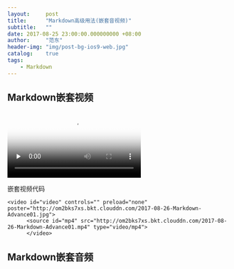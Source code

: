 ```yaml
---
layout:     post
title:      "Markdown高级用法(嵌套音视频)"
subtitle:   ""
date: 2017-08-25 23:00:00.000000000 +08:00
author:     "范东"
header-img: "img/post-bg-ios9-web.jpg"
catalog:    true
tags:
    - Markdown
---
```

## Markdown嵌套视频
<video id="video" controls="" preload="none" poster="http://om2bks7xs.bkt.clouddn.com/2017-08-26-Markdown-Advance01.jpg">
      <source id="mp4" src="http://om2bks7xs.bkt.clouddn.com/2017-08-26-Markdown-Advance01.mp4" type="video/mp4">
      </video>
      
嵌套视频代码

```
<video id="video" controls="" preload="none" poster="http://om2bks7xs.bkt.clouddn.com/2017-08-26-Markdown-Advance01.jpg">
      <source id="mp4" src="http://om2bks7xs.bkt.clouddn.com/2017-08-26-Markdown-Advance01.mp4" type="video/mp4">
      </video>
```
## Markdown嵌套音频
